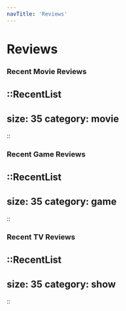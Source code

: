 ```yaml
---
navTitle: 'Reviews'
---
```


# Reviews

### Recent Movie Reviews

::RecentList
---
size: 35
category: movie
---
::

### Recent Game Reviews

::RecentList
---
size: 35
category: game
---
::

### Recent TV Reviews

::RecentList
---
size: 35
category: show
---
::
